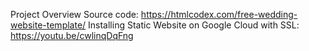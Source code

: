 Project Overview
Source code: https://htmlcodex.com/free-wedding-website-template/
Installing Static Website on Google Cloud with SSL: https://youtu.be/cwlinqDqFng
